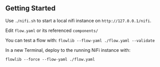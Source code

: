 ## Getting Started ##

Use `./nifi.sh` to start a local nifi instance on `http://127.0.0.1/nifi`.

Edit `flow.yaml` or its referenced `components/`

You can test a flow with: `flowlib --flow-yaml ./flow.yaml --validate`

In a new Terminal, deploy to the running NiFi instance with:

`flowlib --force --flow-yaml ./flow.yaml`
